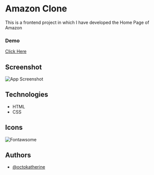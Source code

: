 # Amazon Clone

This is a frontend project in which I have developed the Home Page of Amazon

### Demo

[Click Here](https://alijawad1511.github.io/Amazon-Clone)

## Screenshot

![App Screenshot](https://via.placeholder.com/468x300?text=App+Screenshot+Here)

## Technologies

- HTML
- CSS

## Icons

![Fontawsome](https://fontawsome.com)

## Authors

- [@octokatherine](https://www.github.com/alijawad1511)
